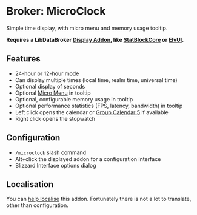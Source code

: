 Broker: MicroClock
==================

Simple time display, with micro menu and memory usage tooltip.

**Requires a LibDataBroker [Display Addon][], like [StatBlockCore][] or
[ElvUI][].**

Features
--------

- 24-hour or 12-hour mode
- Can display multiple times (local time, realm time, universal time)
- Optional display of seconds
- Optional [Micro Menu][] in tooltip
- Optional, configurable memory usage in tooltip
- Optional performance statistics (FPS, latency, bandwidth) in tooltip
- Left click opens the calendar or [Group Calendar 5][] if available
- Right click opens the stopwatch

Configuration
-------------

- `/microclock` slash command
- Alt+click the displayed addon for a configuration interface
- Blizzard Interface options dialog

Localisation
------------

You can [help localise][] this addon. Fortunately there is not a lot to
translate, other than configuration.

[help localise]: https://www.wowace.com/projects/broker-microclock/localization
[Display Addon]: https://github.com/tekkub/libdatabroker-1-1/wiki/addons-using-ldb
[StatBlockCore]: https://www.curseforge.com/wow/addons/stat-block-core
[ElvUI]: https://www.tukui.org/classic-addons.php?id=2
[Group Calendar 5]: https://www.curseforge.com/wow/addons/group-calendar
[Micro Menu]: http://wow.gamepedia.org/Micro_Menu
